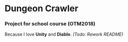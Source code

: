 # Dungeon Crawler

### Project for school course (OTM2018)

Because I love **Unity** and **Diablo**.
*(Todo: Rework README)*
